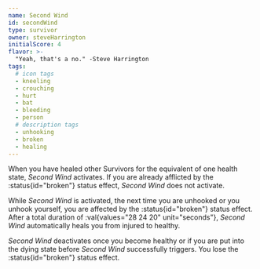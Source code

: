```yaml
---
name: Second Wind
id: secondWind
type: survivor
owner: steveHarrington
initialScore: 4
flavor: >-
  "Yeah, that's a no." -Steve Harrington
tags:
  # icon tags
  - kneeling
  - crouching
  - hurt
  - bat
  - bleeding
  - person
  # description tags
  - unhooking
  - broken
  - healing
---
```


When you have healed other Survivors for the equivalent of one health state, _Second Wind_ activates. If you are already afflicted by the :status{id="broken"} status effect, _Second Wind_ does not activate.

While _Second Wind_ is activated, the next time you are unhooked or you unhook yourself, you are affected by the :status{id="broken"} status effect. After a total duration of :val{values="28 24 20" unit="seconds"}, _Second Wind_ automatically heals you from injured to healthy.

_Second Wind_ deactivates once you become healthy or if you are put into the dying state before _Second Wind_ successfully triggers. You lose the :status{id="broken"} status effect.
